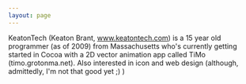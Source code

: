 ```yaml
---
layout: page
---
```




KeatonTech (Keaton Brant, www.keatontech.com) is a 15 year old programmer (as of 2009) from Massachusetts who's currently getting started in Cocoa with a 2D vector animation app called TiMo (timo.grotonma.net). Also interested in icon and web design (although, admittedly, I'm not that good yet ;) )
